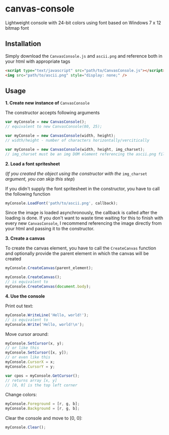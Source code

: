 # canvas-console
Lightweight console with 24-bit colors using font based on Windows 7 x 12 bitmap font

## Installation
Simply download the `CanvasConsole.js` and `ascii.png` and reference both in your html with appropriate tags
```html
<script type="text/javascript" src="path/to/CanvasConsole.js"></script>
<img src="path/to/ascii.png" style="display: none;" />
```

## Usage

**1. Create new instance of** `CanvasConsole`

The constructor accepts following arguments
```javascript
var myConsole = new CanvasConsole();
// equivalent to new CanvasConsole(80, 25);

var myConsole = new CanvasConsole(width, height);
// width/height - number of characters horizontally/vercitically

var myConsole = new CanvasConsole(width, height, img_charset);
// img_charset must be an img DOM element referencing the ascii.png file
```

**2. Load a font spritesheet**

(*If you created the object using the constructor with the* `img_charset` *argument, you can skip this step*)

If you didn't supply the font spritesheet in the constructor, you have to call the following function
```javascript
myConsole.LoadFont('path/to/ascii.png', callback);
```
Since the image is loaded asynchronously, the callback is called after the loading is done.
If you don't want to waste time waiting for this to finish with every new `CanvasConsole`, I
recommend referencing the image directly from your html and passing it to the constructor.

**3. Create a canvas**

To create the canvas element, you have to call the `CreateCanvas` function and optionally
provide the parent element in which the canvas will be created
```javascript
myConsole.CreateCanvas(parent_element);

myConsole.CreateCanvas();
// is equivalent to 
myConsole.CreateCanvas(document.body);
```

**4. Use the console**

Print out text:
```javascript
myConsole.WriteLine('Hello, world!');
// is equivalent to
myConsole.Write('Hello, world!\n');
```

Move cursor around:
```javascript
myConsole.SetCursor(x, y);
// or like this
myConsole.SetCursor([x, y]);
// or even like this
myConsole.CursorX = x;
myConsole.CursorY = y;

var cpos = myConsole.GetCursor();
// returns array [x, y]
// [0, 0] is the top left corner
```

Change colors:
```javascript
myConsole.Foreground = [r, g, b];
myConsole.Background = [r, g, b];
```

Clear the console and move to [0, 0]:
```javascript
myConsole.Clear();
```
